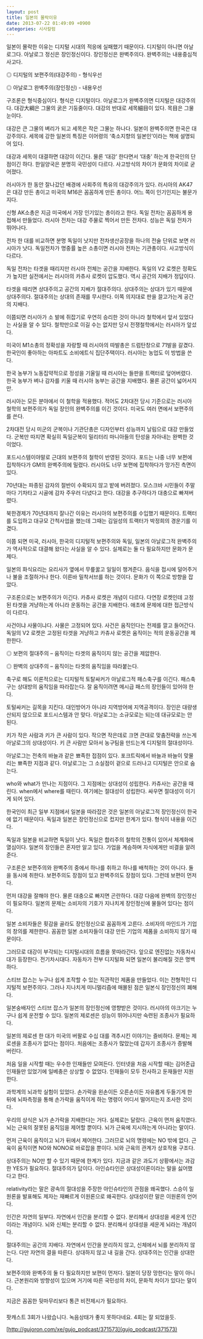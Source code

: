 ```yaml
---
layout: post
title: 일본의 몰락이유
date: 2013-07-22 01:49:09 +0900
categories: 시사칼럼
---
```


  


일본이 몰락한 이유는 디지털 시대의 적응에 실패했기 때문이다. 디지털이 아니면 아날로그다. 아날로그 정신은 장인정신이다. 장인정신은 완벽주의다. 완벽주의는 내용중심적 사고다. 


  


◎ 디지털의 보편주의(대강주의) - 형식우선 

◎ 아날로그 완벽주의(장인정신) - 내용우선 


  


구조론은 형식중심이다. 형식은 디지털이다. 아날로그가 완벽주의면 디지털은 대강주의다. 대강大綱은 그물의 굵은 기둥줄이다. 대강의 반대로 세목細目이 있다. 목目은 그물눈이다. 


  


대강은 큰 그물의 벼리가 되고 세목은 작은 그물눈 하나다. 일본이 완벽주의면 한국은 대강주의다. 세목에 강한 일본의 특징은 이어령의 ‘축소지향의 일본인’이라는 책에 설명되어 있다. 


  


대강과 세목이 대결하면 대강이 이긴다. 물론 ‘대강’ 한다면서 ‘대충’ 하는게 한국인의 단점이긴 하다. 한일양국은 분명히 국민성이 다르다. 사고방식의 차이가 문화의 차이로 굳어졌다. 


  


러시아가 한 동안 잘나갔던 배경에 사회주의 특유의 대강주의가 있다. 러시아의 AK47은 대강 만든 총이고 미국의 M16은 꼼꼼하게 만든 총이다. 어느 쪽이 인기인지는 불문가지다. 


  


신형 AK소총은 지금 미국에서 가장 인기있는 총이라고 한다. 독일 전차는 꼼꼼하게 용접해서 만들었다. 러시아 전차는 대강 주물로 찍어서 만든 전차다. 성능은 독일 전차가 뛰어나다.


  


전차 한 대를 비교하면 분명 독일이 낫지만 전차생산공장을 하나의 전술 단위로 보면 러시아가 낫다. 독일전차가 명중률 높은 소총이면 러시아 전차는 기관총이다. 사고방식이 다르다. 


  


독일 전차는 타겟을 때리지만 러시아 전체는 공간을 지배한다. 독일의 V2 로켓은 정확도가 높지만 실전에서는 러시아의 카츄사 로켓이 압도했다. 역시 공간의 지배가 정답이다.


  


타겟을 때리면 상대주의고 공간의 지배가 절대주의다. 상대주의는 상대가 있기 때문에 상대주의다. 절대주의는 상대의 존재를 무시한다. 이쪽 의지대로 판을 끌고가는게 공간의 지배다. 


  


이쯤되면 러시아가 소 발에 쥐잡기로 우연히 승리한 것이 아니라 철학에서 앞서 있었다는 사실을 알 수 있다. 철학만으로 이길 수는 없지만 당시 전쟁철학에서는 러시아가 앞섰다.


  


미국이 M1소총의 정확성을 자랑할 때 러시아의 따발총은 드럼탄창으로 71발을 갈겼다. 한국인이 좋아하는 아파트도 소비에트식 집단주택이다. 러시아는 농업도 이 방법을 쓴다. 


  


한국 농부가 노동집약적으로 정성을 기울일 때 러시아는 들판을 트랙터로 덮어버렸다. 한국 농부가 벼나 감자를 키울 때 러시아 농부는 공간을 지배했다. 물론 공간이 넓어서지만. 


  


러시아는 모든 분야에서 이 철학을 적용했다. 적어도 2차대전 당시 기준으로는 러시아 철학의 보편주의가 독일 장인의 완벽주의를 이긴 것이다. 미국도 여러 면에서 보편주의를 쓴다. 


  


2차대전 당시 미군의 군복이나 기관단총은 디자인부터 성능까지 날림으로 대강 만들었다. 군복만 따지면 확실히 독일군복이 밀리터리 마니아들의 탄성을 자아내는 완벽한 것이었다. 


  


포드시스템이야말로 근대의 보편주의 철학이 반영된 것이다. 포드는 나중 너무 보편에 집착하다가 GM의 완벽주의에 밀렸다. 러시아도 너무 보편에 집착하다가 망가진 측면이 있다.


  


70년대는 파종된 감자의 절반이 수확되지 않고 밭에 버려졌다. 모스크바 시민들이 주말마다 기차타고 시골에 감자 주우러 다녔다고 한다. 대강을 추구하다가 대충으로 빠져버렸다. 


  


북한경제가 70년대까지 잘나간 이유는 러시아의 보편주의를 수입했기 때문이다. 트랙터를 도입하고 대규모 간척사업을 했는데 그때는 김일성의 트랙터가 박정희의 경운기를 이겼다. 


  


이쯤 되면 미국, 러시아, 한국의 디지털적 보편주의와 독일, 일본의 아날로그적 완벽주의가 역사적으로 대결해 왔다는 사실을 알 수 있다. 실제로는 둘 다 필요하지만 문화가 문제다. 


  


일본의 화식요리는 요리사가 옆에서 무릎꿇고 일일이 챙겨준다. 음식을 접시에 덜어주거나 불을 조절하거나 한다. 이른바 밀착서브를 하는 것이다. 문화가 이 쪽으로 방향을 잡았다.


  


구조론으로는 보편주의가 이긴다. 카츄사 로켓은 개념이 다르다. 다연장 로켓인데 고정된 타겟을 겨냥하는게 아니라 운동하는 공간을 지배한다. 애초에 문제에 대한 접근방식이 다르다. 


  


사건이냐 사물이냐다. 사물은 고정되어 있다. 사건은 움직인다는 전제를 깔고 들어간다. 독일의 V2 로켓은 고정된 타겟을 겨냥하고 카츄사 로켓은 움직이는 적의 운동공간을 제한한다.


  


◎ 보편의 절대주의 – 움직이는 타겟의 움직이지 않는 공간을 제압한다. 

◎ 완벽의 상대주의 – 움직이는 타겟의 움직임을 따라붙는다. 


  


축구로 해도 이론적으로는 디지털적 토탈싸커가 아날로그적 패스축구를 이긴다. 패스축구는 상대방의 움직임을 따라잡는다. 잘 움직이려면 메시급 패스의 장인들이 있어야 한다. 


  


토털싸커는 길목을 지킨다. 대인방어가 아니라 지역방어에 지역공격이다. 장인은 대량생산되지 않으므로 포드시스템과 안 맞다. 아날로그는 소규모로는 되는데 대규모로는 안 된다. 


  


키가 작은 사람과 키가 큰 사람이 있다. 작으면 작은데로 크면 큰대로 맞춤전략을 쓰는게 아날로그의 상대성이다. 키 큰 사람만 모아서 농구팀을 만드는게 디지털의 절대성이다. 


  


아날로그는 전축의 바늘과 같은 뾰족한 접점이 있다. 포크트릭에서 바늘과 바늘이 맞물리는 뾰족한 지점과 같다. 아날로그는 그 소실점이 겉으로 드러나고 디지털은 안으로 숨는다. 


  


who와 what가 만나는 지점이다. 그 지점에는 상대성이 성립한다. 카츄사는 공간을 때린다. when에서 where를 때린다. 여기에는 절대성이 성립한다. 싸우면 절대성이 이기게 되어 있다. 


  


한국인이 최근 일부 지점에서 일본을 따라잡은 것은 일본의 아날로그적 장인정신이 한국에 없기 때문이다. 독일과 일본은 장인정신으로 컸지만 한계가 있다. 형식이 내용을 이긴다. 


  


독일과 일본을 비교하면 독일이 낫다. 독일은 합리주의 철학의 전통이 있어서 체계화에 열심이다. 일본의 장인들은 혼자만 알고 있다. 가업을 계승하며 자식에게만 비결을 알려준다. 


  


구조론은 보편주의와 완벽주의 중에서 하나를 취하고 하나를 배척하는 것이 아니다. 둘을 동시에 취한다. 보편주의도 장점이 있고 완벽주의도 장점이 있다. 그런데 보편이 먼저다. 


  


먼저 대강을 잘해야 한다. 물론 대충으로 빠지면 곤란하다. 대강 다음에 완벽의 장인정신이 필요하다. 일본의 문제는 소비자의 기호가 지나치게 장인정신에 물들어 있다는 점이다. 


  


일본 소비자들은 횟감을 골라도 장인정신으로 꼼꼼하게 고른다. 소비자의 마인드가 기업의 창의를 제한한다. 꼼꼼한 일본 소비자들이 대강 만든 기업의 제품을 소비하지 않기 때문이다. 


  


그러므로 대강이 부각되는 디지털시대의 흐름을 못따라간다. 앞으로 엔진없는 자동차시대가 등장한다. 전기차시대다. 자동차가 전부 디지털화 되면 일본이 불리해질 것은 명백하다. 


  


스티브 잡스는 누구나 쉽게 조작할 수 있는 직관적인 제품을 만들었다. 이는 전형적인 디지털적 보편주의다. 그러나 지나치게 미니멀리즘에 매몰된 점은 일본식 장인정신의 폐해다.


  


일본숭배자인 스티브 잡스가 일본의 장인정신에 영향받은 것이다. 러시아의 야크기는 누구나 쉽게 운전할 수 있다. 일본의 제로센은 성능이 뛰어나지만 숙련된 조종사가 필요하다. 


  


일본의 제로센 한 대가 미국의 버팔로 수십 대를 격추시킨 이야기는 즐비하다. 문제는 제로센을 조종사가 없다는 점이다. 처음에는 조종사가 많았는데 갑자기 조종사가 증발해 버린다.


  


처음 일을 시작할 때는 우수한 인재들만 모여든다. 인터넷을 처음 시작할 때는 김어준급 인재들만 있었기에 일베충은 상상할 수 없었다. 인재들이 모두 전사하고 둔재들만 지원한다. 


  


과학계의 뇌과학 실험이 있었다. 손가락을 왼손이든 오른손이든 자유롭게 두들기게 한 뒤에 뇌파측정을 통해 손가락을 움직이게 하는 명령이 어디서 떨어지는지 조사한 것이다. 


  


우리의 상식은 뇌가 손가락을 지배한다는 거다. 실제로는 달랐다. 근육이 먼저 움직였다. 뇌는 근육의 잘못된 움직임을 제어할 뿐이다. 뇌가 근육에 지시하는게 아니라는 말이다. 


  


먼저 근육이 움직이고 뇌가 뒤에서 제어한다. 그러므로 뇌의 명령에는 NO 밖에 없다. 근육이 움직이면 NO와 NONO로 바로잡을 뿐이다. 뇌와 근육의 관계가 상호작용 구조다. 


  


상대주의는 NO만 할 수 있기 때문에 한계가 있다. 지금과 같은 과도기 상황에서는 과감한 YES가 필요하다. 절대주의가 답이다. 아인슈타인은 상대성이론이라는 말을 싫어했다고 한다. 


  


relativity라는 말은 광속의 절대성을 주장한 아인슈타인의 관점을 왜곡했다. 스승이 일원론을 발표해도 제자는 재빠르게 이원론으로 왜곡한다. 상대성이란 말은 이원론의 언어다. 


  


인간은 자연의 일부다. 자연에서 인간을 분리할 수 없다. 분리해서 상대성을 세운게 인간이라는 개념이다. 뇌와 신체는 분리할 수 없다. 분리해서 상대성을 세운게 뇌라는 개념이다. 


  


절대주의는 공간의 지배다. 자연에서 인간을 분리하지 않고, 신체에서 뇌를 분리하지 않는다. 다만 자연의 결을 따른다. 상대하지 않고 내 길을 간다. 상대주의는 인간을 상대한다.


  


보편주의와 완벽주의 둘 다 필요하지만 보편이 먼저다. 일본이 당장 망한다는 말이 아니다. 근본원리와 방향성이 있으며 거기에 따른 국민성의 차이, 문화적 차이가 있다는 말이다. 


  


지금은 꼼꼼한 뒷마무리보다 통큰 비전제시가 필요하다. 





###



팟캐스트 3회가 나왔습니다. 녹음상태가 좋지 못하다네요. 4회는 잘 되었을듯.  




[http://gujoron.com/xe/gujo_podcast/371573](gujo_podcast/371573)